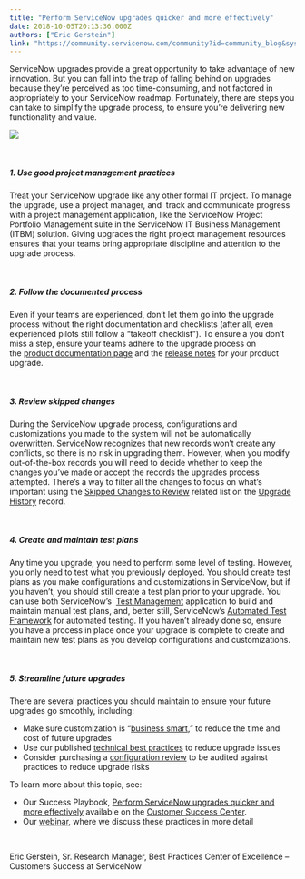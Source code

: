 ```yaml
---
title: "Perform ServiceNow upgrades quicker and more effectively"
date: 2018-10-05T20:13:36.000Z
authors: ["Eric Gerstein"]
link: "https://community.servicenow.com/community?id=community_blog&sys_id=a6ba7954dbcde3005ed4a851ca961963"
---
```

<p>ServiceNow upgrades provide a great opportunity to take advantage of new innovation. But you can fall into the trap of falling behind on upgrades because they’re perceived as too time-consuming, and not factored in appropriately to your ServiceNow roadmap. Fortunately, there are steps you can take to simplify the upgrade process, to ensure you’re delivering new functionality and value.</p>
<p><img src="43c3ac7ddb30ab80a39a0b55ca961924.iix" /></p>
<p> </p>
<h5><strong>1. Use good project management practices</strong></h5>
<p>Treat your ServiceNow upgrade like any other formal IT project. To manage the upgrade, use a project manager, and  track and communicate progress with a project management application, like the ServiceNow Project Portfolio Management suite in the ServiceNow IT Business Management (ITBM) solution. Giving upgrades the right project management resources ensures that your teams bring appropriate discipline and attention to the upgrade process.</p>
<p> </p>
<h5><strong>2. Follow the documented process</strong></h5>
<p>Even if your teams are experienced, don’t let them go into the upgrade process without the right documentation and checklists (after all, even experienced pilots still follow a “takeoff checklist”). To ensure a you don’t miss a step, ensure your teams adhere to the upgrade process on the <a href="https://docs.servicenow.com/category/london" rel="nofollow">product documentation page</a> and the <a href="https://docs.servicenow.com/bundle/london-release-notes/page/release-notes/family-release-notes.html" rel="nofollow">release notes</a> for your product upgrade.</p>
<p> </p>
<h5><strong>3. Review skipped changes</strong></h5>
<p>During the ServiceNow upgrade process, configurations and customizations you made to the system will not be automatically overwritten. ServiceNow recognizes that new records won’t create any conflicts, so there is no risk in upgrading them. However, when you modify out-of-the-box records you will need to decide whether to keep the changes you’ve made or accept the records the upgrades process attempted. There’s a way to filter all the changes to focus on what’s important using the <a href="https://docs.servicenow.com/bundle/london-platform-administration/page/customer-support/concept/skipped-changes-to-review-related-list.html" rel="nofollow">Skipped Changes to Review</a> related list on the <a href="https://docs.servicenow.com/bundle/london-platform-administration/page/customer-support/concept/c_UpgradeHistory.html" rel="nofollow">Upgrade History</a> record.</p>
<p> </p>
<h5><strong>4. Create and maintain test plans</strong></h5>
<p>Any time you upgrade, you need to perform some level of testing. However, you only need to test what you previously deployed. You should create test plans as you make configurations and customizations in ServiceNow, but if you haven’t, you should still create a test plan prior to your upgrade. You can use both ServiceNow’s  <a href="https://docs.servicenow.com/bundle/london-it-business-management/page/product/test-management/concept/c_TestManagement.html" rel="nofollow">Test Management</a> application to build and maintain manual test plans, and, better still, ServiceNow’s <a href="https://docs.servicenow.com/bundle/london-application-development/page/administer/auto-test-framework/concept/atf-overview.html" rel="nofollow">Automated Test Framework</a> for automated testing. If you haven’t already done so, ensure you have a process in place once your upgrade is complete to create and maintain new test plans as you develop configurations and customizations.</p>
<p> </p>
<h5><strong>5. Streamline future upgrades</strong></h5>
<p>There are several practices you should maintain to ensure your future upgrades go smoothly, including:</p>
<ul><li>Make sure customization is “<a href="https://www.servicenow.com/success/deploy/now/innovate-at-scale.html" rel="nofollow">business smart</a>,” to reduce the time and cost of future upgrades</li><li>Use our published <a href="https://developer.servicenow.com/app.do#!/catlist/technical_best_practices?v&#61;jakarta" rel="nofollow">technical best practices</a> to reduce upgrade issues</li><li>Consider purchasing a <a href="https://www.servicenow.com/content/dam/servicenow/other-documents/schedules/Service_Description_SN_Config_Review_Jun%202014.pdf" rel="nofollow">configuration review</a> to be audited against practices to reduce upgrade risks</li></ul>
<p>To learn more about this topic, see:</p>
<ul><li>Our Success Playbook, <a href="https://www.servicenow.com/success/deploy/now/upgrade-servicenow-quicker.html" rel="nofollow">Perform ServiceNow upgrades quicker and more effectively</a> available on the <a href="https://www.servicenow.com/success.html" rel="nofollow">Customer Success Center</a>.</li><li>Our <a href="https://go.servicenow.com/LP&#61;11108" rel="nofollow">webinar</a>, where we discuss these practices in more detail</li></ul>
<p> </p>
<p>Eric Gerstein, Sr. Research Manager, Best Practices Center of Excellence – Customers Success at ServiceNow</p>